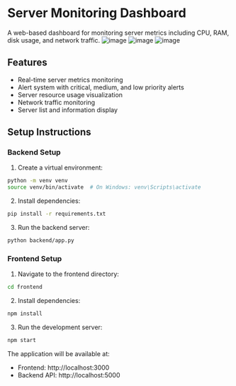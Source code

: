 # Server Monitoring Dashboard
A web-based dashboard for monitoring server metrics including CPU, RAM, disk usage, and network traffic.
![image](https://github.com/user-attachments/assets/8bce773c-0023-4141-b783-b185f3bafb73)
![image](https://github.com/user-attachments/assets/c8d0386d-f972-4e47-8e8a-1f637e2b28bb)
![image](https://github.com/user-attachments/assets/1245a731-39aa-453f-b0fe-100d1b646519)

## Features

- Real-time server metrics monitoring
- Alert system with critical, medium, and low priority alerts
- Server resource usage visualization
- Network traffic monitoring
- Server list and information display

## Setup Instructions

### Backend Setup

1. Create a virtual environment:
```bash
python -m venv venv
source venv/bin/activate  # On Windows: venv\Scripts\activate
```

2. Install dependencies:
```bash
pip install -r requirements.txt
```

3. Run the backend server:
```bash
python backend/app.py
```

### Frontend Setup

1. Navigate to the frontend directory:
```bash
cd frontend
```

2. Install dependencies:
```bash
npm install
```

3. Run the development server:
```bash
npm start
```

The application will be available at:
- Frontend: http://localhost:3000
- Backend API: http://localhost:5000 
